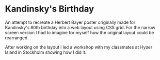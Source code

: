 # Kandinsky's Birthday
An attempt to recreate a Herbert Bayer poster originally made for Kandinsky's 60th birthday into a web layout using CSS grid. For the narrow screen version I had to imagine for myself how the original layout could be rearranged. 

After working on the layout I led a workshop with my classmates at Hyper Island in Stockholm showing how I did it. 
